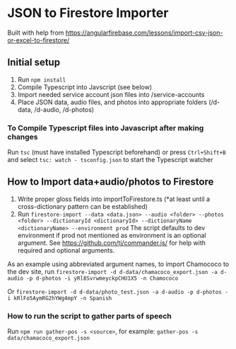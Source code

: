 # JSON to Firestore Importer
Built with help from https://angularfirebase.com/lessons/import-csv-json-or-excel-to-firestore/

## Initial setup
1. Run `npm install`
2. Compile Typescript into Javscript (see below)
3. Import needed service account json files into /service-accounts
4. Place JSON data, audio files, and photos into appropriate folders (/d-data, /d-audio, /d-photos)

### To Compile Typescript files into Javascript after making changes
Run `tsc` (must have installed Typescript beforehand)
or press `Ctrl+Shift+B` and select `tsc: watch - tsconfig.json` to start the Typescript watcher

## How to Import data+audio/photos to Firestore
1. Write proper gloss fields into importToFirestore.ts (*at least until a cross-dictionary pattern can be established)
2. Run `firestore-import --data <data.json> --audio <folder> --photos <folder> --dictionaryId <dictionaryId> --dictionaryName <dictionaryName> --environment prod`
The script defaults to dev environment if prod not mentioned as environment is an optional argument. See https://github.com/tj/commander.js/ for help with required and optional arguments.

As an example using abbreviated argument names, to import Chamococo to the dev site, run `firestore-import -d d-data/chamacoco_export.json -a d-audio -p d-photos -i yRl8SvrwmeyckpCHU1X5 -n Chamococo`

Or `firestore-import -d d-data/photo_test.json -a d-audio -p d-photos -i kRlFo5AymRG2hYWg4mpY -n Spanish`

### How to run the script to gather parts of speech
Run `npm run gather-pos -s <source>`, for example: `gather-pos -s data/chamacoco_export.json`

